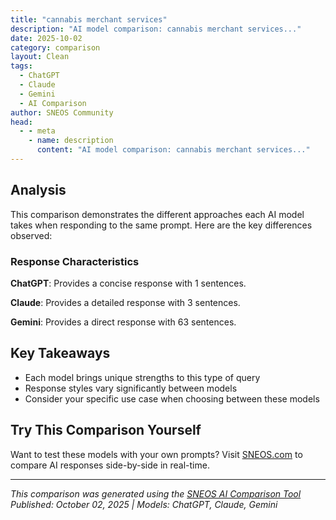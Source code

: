 ```yaml
---
title: "cannabis merchant services"
description: "AI model comparison: cannabis merchant services..."
date: 2025-10-02
category: comparison
layout: Clean
tags:
  - ChatGPT
  - Claude
  - Gemini
  - AI Comparison
author: SNEOS Community
head:
  - - meta
    - name: description
      content: "AI model comparison: cannabis merchant services..."
---
```


<ChatComparison
  title="cannabis merchant services"
  prompt="cannabis merchant services"
  :responses='{
    "ChatGPT": "Cannabis merchant services refer to financial and payment processing solutions specifically tailored for businesses in the cannabis industry. Given the legal complexities surrounding cannabis in various jurisdictions, traditional banking and payment processing options may not be available or might have certain restrictions. As a result, specialized cannabis merchant services have emerged to address the unique needs of these businesses.\n\nHere are some key features and considerations regarding cannabis merchant services:\n\n### Key Features\n\n1. **High-Risk Merchant Accounts**: Cannabis businesses often fall into the high-risk category due to legal uncertainties and banking restrictions. Merchant service providers specializing in cannabis can offer accounts that cater specifically to this industry.\n\n2. **Payment Processing Solutions**: These services often include point-of-sale (POS) systems, e-commerce payment gateways, and online payment processing to facilitate both in-store and online sales.\n\n3. **Compliance and Regulatory Support**: Providers often help businesses navigate the complex legal requirements involved in cannabis sales, ensuring that they remain compliant with state and federal regulations.\n\n4. **Cashless Solutions**: Due to banking limitations, many cannabis businesses are looking for cashless solutions, such as prepaid debit cards, mobile payment apps, or cryptocurrencies.\n\n5. **Customized Financial Services**: Some providers also offer additional services like inventory management, accounting, and marketing tools tailored to the cannabis trade.\n\n### Considerations\n\n- **State Regulations**: The legality of cannabis varies by state, so it&#39;s crucial to understand local laws when selecting a merchant service provider.\n- **Banking Relationships**: Building and maintaining relationships with banks willing to work with cannabis businesses is essential.\n- **Transaction Fees**: Providers may charge higher fees due to the high-risk nature of the industry, so it’s important to review and compare rates.\n- **Reputation and Reviews**: Due diligence is necessary to choose a reputable provider. Look for reviews and testimonials from other cannabis businesses to gauge the reliability and effectiveness of the service.\n\n### Popular Payment Methods\n\n- **Debit/Credit Cards**: Some providers have found ways to process card payments in compliance with regulations, though this can vary widely.\n- **eChecks and ACH Transfers**: Electronic checks and Automated Clearing House (ACH) transfers are becoming more common in the cannabis industry.\n- **Cryptocurrency**: Some businesses are increasingly accepting cryptocurrencies as a payment method for their products.\n  \n### Conclusion\n\nAs the cannabis industry continues to grow and evolve, so too do the merchant services that support it. Businesses in this field should carefully consider their options and choose a merchant service provider that fits their specific needs, adheres to regulatory requirements, and offers competitive rates. It’s always advisable to consult with financial and legal experts when navigating this complex landscape.",
    "Claude": "Cannabis merchant services are specialized payment processing solutions designed for legal cannabis businesses. Here\u0027s what you should know:\n\n## Key Challenges\n- **Banking restrictions**: Many traditional banks avoid cannabis due to federal regulations\n- **High-risk classification**: Cannabis businesses face higher fees and stricter requirements\n- **Compliance complexity**: Must navigate state, local, and federal regulations\n\n## Available Services\n- **Payment processing** for debit/credit cards\n- **ACH transfers** and bank transfers\n- **Point-of-sale (POS)** systems designed for cannabis\n- **Cash management** solutions\n- **Business banking** accounts\n- **Compliance reporting** tools\n\n## Important Considerations\n- **Licensing requirements**: Must be properly licensed in your state\n- **Higher fees**: Expect 3-8% processing fees (vs. 1-3% for traditional retail)\n- **Limited options**: Fewer providers than traditional industries\n- **State-specific rules**: Requirements vary significantly by state\n- **Cash-heavy operations**: Many businesses still rely heavily on cash\n\n## Tips for Choosing a Provider\n- Verify they specialize in cannabis/hemp businesses\n- Check state licensing and compliance features\n- Compare fee structures carefully\n- Ensure integration with cannabis-specific POS systems\n- Look for providers with strong compliance support\n\nWould you like information about specific aspects of cannabis merchant services, such as compliance requirements or how to evaluate providers?",
    "Gemini": "Okay, let\u0027s break down cannabis merchant services. It\u0027s a specialized area of payment processing due to the legal complexities surrounding the cannabis industry.\n\n**What are Cannabis Merchant Services?**\n\nCannabis merchant services are the financial tools and services that allow cannabis businesses (dispensaries, growers, processors, delivery services, etc.) to accept payments from customers.  Since cannabis is still federally illegal in the United States (and illegal in many countries), traditional banks and payment processors are often hesitant to work with these businesses. This creates a need for specialized providers who understand the industry\u0027s unique challenges and regulations.\n\n**Why are they different from regular merchant services?**\n\n*   **High-Risk Classification:**  Because of the federal illegality, cannabis businesses are considered \u0022high-risk\u0022 by financial institutions. This means:\n    *   **Higher Fees:**  Merchant service providers charge higher transaction fees and monthly fees to offset the perceived risk.\n    *   **Stricter Underwriting:**  The application process is more rigorous, requiring extensive documentation and scrutiny.\n    *   **Rolling Reserves:**  Providers often require a rolling reserve, where a percentage of each transaction is held back for a period of time (e.g., 90 days) to cover potential chargebacks or disputes.\n    *   **More Frequent Audits:**  Businesses may be subject to more frequent audits to ensure compliance.\n    *   **Potential for Account Termination:** There\u0027s always a risk of the account being terminated if the provider\u0027s policies change or if compliance issues arise.\n\n*   **Compliance Challenges:**  Cannabis businesses must adhere to a complex web of state and local regulations, which vary widely. Merchant service providers must ensure their systems and processes align with these regulations. This includes:\n    *   **Age Verification:**  Ensuring customers are of legal age to purchase cannabis.\n    *   **Purchase Limits:**  Enforcing limits on the amount of cannabis a customer can purchase.\n    *   **Seed-to-Sale Tracking:**  Tracking cannabis products from cultivation to sale.\n    *   **Reporting Requirements:**  Meeting state and local reporting requirements.\n\n*   **Limited Payment Options:**  Due to the challenges with traditional payment processing, some cannabis businesses are limited in the types of payments they can accept.\n\n**Common Payment Solutions for Cannabis Businesses:**\n\n*   **Cash:**  Still the most common method, but it\u0027s risky (security concerns, handling large amounts, difficulty tracking). Many businesses are actively working to reduce cash reliance.\n*   **Debit Card Processing (PIN Debit):** This is one of the most sought-after solutions. It\u0027s considered more stable than some other options because it bypasses the major credit card networks. However, it often involves higher fees and specialized terminals.\n*   **ACH Transfers (Automated Clearing House):**  Allows customers to pay directly from their bank accounts. Can be a more cost-effective option than credit card processing.\n*   **Digital Wallets/Apps:**  Some cannabis-specific digital wallets and payment apps are emerging. These can offer a convenient and secure way for customers to pay. Look for PCI DSS compliance.\n*   **Cryptocurrency (Less Common):**  While technically possible, it\u0027s not widely adopted due to volatility and lack of mainstream acceptance.\n*   **Closed-Loop Systems:**  These systems involve issuing store-branded cards or digital credits that can only be used at that specific dispensary.\n\n**Key Considerations When Choosing a Cannabis Merchant Service Provider:**\n\n*   **Reputation and Experience:**  Choose a provider with a proven track record in the cannabis industry. Look for testimonials and reviews.\n*   **Compliance Expertise:**  Ensure the provider understands the specific regulations in your state and locality.\n*   **Security:**  Data security is paramount. The provider should be PCI DSS compliant and have robust fraud prevention measures in place.\n*   **Fees and Pricing:**  Compare fees from different providers. Understand all the costs involved, including transaction fees, monthly fees, setup fees, and reserve requirements.\n*   **Payment Options:**  Choose a provider that offers the payment options your customers prefer.\n*   **Customer Support:**  Reliable customer support is essential. Make sure the provider is responsive and knowledgeable.\n*   **Integration:**  Ensure the payment processing system integrates seamlessly with your point-of-sale (POS) system.\n\n**Questions to Ask Potential Providers:**\n\n*   What are your fees and pricing structure?\n*   What types of payments do you support?\n*   What is your underwriting process?\n*   What are your compliance requirements?\n*   What security measures do you have in place?\n*   What is your customer support availability?\n*   Do you have experience working with businesses in my state/locality?\n*   What is the typical processing time for transactions?\n*   What is your policy on account terminations?\n\n**Finding a Provider:**\n\n*   **Online Research:**  Search for \u0022cannabis merchant services\u0022 or \u0022high-risk merchant services.\u0022\n*   **Industry Associations:**  Contact cannabis industry associations for referrals.\n*   **Networking:**  Talk to other cannabis business owners to see who they use and recommend.\n\n**Important Note:** The cannabis industry is constantly evolving. Regulations and payment processing options are subject to change. It\u0027s crucial to stay informed and work with a reputable provider who can help you navigate the complexities of the industry. You should also seek legal and financial advice from qualified professionals.\n\nBy understanding the unique challenges and opportunities of cannabis merchant services, businesses can make informed decisions and choose the right solutions to facilitate secure and compliant payment processing.\n"
  }'
  published-date="08:41"
/>

## Analysis

This comparison demonstrates the different approaches each AI model takes when responding to the same prompt. Here are the key differences observed:

### Response Characteristics

**ChatGPT**: Provides a concise response with 1 sentences. 

**Claude**: Provides a detailed response with 3 sentences. 

**Gemini**: Provides a direct response with 63 sentences. 

## Key Takeaways

- Each model brings unique strengths to this type of query
- Response styles vary significantly between models
- Consider your specific use case when choosing between these models

## Try This Comparison Yourself

Want to test these models with your own prompts? Visit [SNEOS.com](https://sneos.com) to compare AI responses side-by-side in real-time.

---

*This comparison was generated using the [SNEOS AI Comparison Tool](https://sneos.com)*
*Published: October 02, 2025 | Models: ChatGPT, Claude, Gemini*
